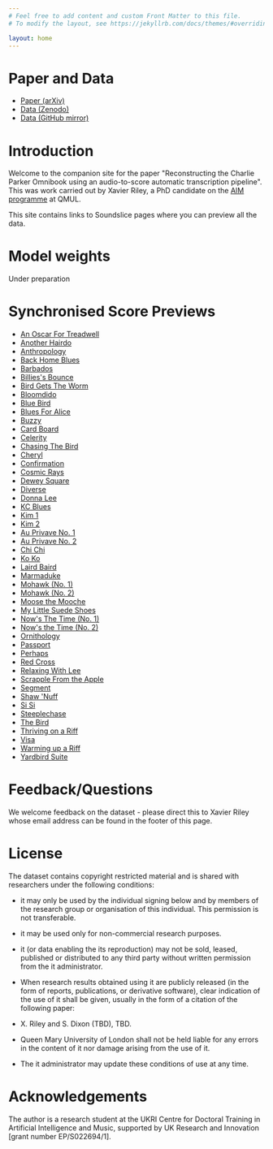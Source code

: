 ```yaml
---
# Feel free to add content and custom Front Matter to this file.
# To modify the layout, see https://jekyllrb.com/docs/themes/#overriding-theme-defaults

layout: home
---
```


Paper and Data
===============

* [Paper (arXiv)]()
* [Data (Zenodo)]()
* [Data (GitHub mirror)]()

<!-- Demo of Audio Alignment
========================

Synthesised MIDI alignment on the *left* channel, original audio on the *right* channel:

<div id="html" markdown="0">
<audio src="https://www.dropbox.com/scl/fi/hay4luf8w9yfx95d7kmg2/FiloBass-Demo-track.mp3?rlkey=6ovduwqcio743k814jt5efdsb&raw=1" controls />
</div> -->

Introduction
============

Welcome to the companion site for the paper "Reconstructing the Charlie Parker Omnibook using an audio-to-score automatic transcription pipeline". This was work carried out by Xavier Riley, a PhD candidate on the [AIM programme](https://aim.qmul.ac.uk/) at QMUL.

This site contains links to Soundslice pages where you can preview all the data.

Model weights
=============

Under preparation

Synchronised Score Previews
===========================

* [An Oscar For Treadwell](https://www.soundslice.com/slices/myn4c)
* [Another Hairdo](https://www.soundslice.com/slices/Rln4c)
* [Anthropology](https://www.soundslice.com/slices/3zn4c)
* [Back Home Blues](https://www.soundslice.com/slices/WS64c)
* [Barbados](https://www.soundslice.com/slices/1p64c)
* [Billies's Bounce](https://www.soundslice.com/slices/Q6Ryc)
* [Bird Gets The Worm](https://www.soundslice.com/slices/Pq3yc)
* [Bloomdido](https://www.soundslice.com/slices/WG3yc)
* [Blue Bird](https://www.soundslice.com/slices/lTXyc)
* [Blues For Alice](https://www.soundslice.com/slices/Qrqyc)
* [Buzzy](https://www.soundslice.com/slices/mTHyc)
* [Card Board](https://www.soundslice.com/slices/wkTyc)
* [Celerity](https://www.soundslice.com/slices/7XTyc)
* [Chasing The Bird](https://www.soundslice.com/slices/nvJyc)
* [Cheryl](https://www.soundslice.com/slices/t66yc)
* [Confirmation](https://www.soundslice.com/slices/yp3wc)
* [Cosmic Rays](https://www.soundslice.com/slices/9THwc)
* [Dewey Square](https://www.soundslice.com/slices/6Cbwc)
* [Diverse](https://www.soundslice.com/slices/73bwc)
* [Donna Lee](https://www.soundslice.com/slices/cXbwc)
* [KC Blues](https://www.soundslice.com/slices/S1swc)
* [Kim 1](https://www.soundslice.com/slices/N8swc)
* [Kim 2](https://www.soundslice.com/slices/S5VYc)
* [Au Privave No. 1](https://www.soundslice.com/slices/rCn4c)
* [Au Privave No. 2](https://www.soundslice.com/slices/Nqn4c)
* [Chi Chi](https://www.soundslice.com/slices/wv3wc)
* [Ko Ko](https://www.soundslice.com/slices/tCfYc)
* [Laird Baird](https://www.soundslice.com/slices/2RfYc)
* [Marmaduke](https://www.soundslice.com/slices/3RfYc)
* [Mohawk (No. 1)](https://www.soundslice.com/slices/7RfYc)
* [Mohawk (No. 2)](https://www.soundslice.com/slices/WRfYc)
* [Moose the Mooche](https://www.soundslice.com/slices/BRfYc)
* [My Little Suede Shoes](https://www.soundslice.com/slices/LRfYc)
* [Now's The Time (No. 1)](https://www.soundslice.com/slices/PRfYc)
* [Now's the Time (No. 2)](https://www.soundslice.com/slices/9RfYc)
* [Ornithology](https://www.soundslice.com/slices/KRfYc)
* [Passport](https://www.soundslice.com/slices/xRfYc)
* [Perhaps](https://www.soundslice.com/slices/QRfYc)
* [Red Cross](https://www.soundslice.com/slices/nRfYc)
* [Relaxing With Lee](https://www.soundslice.com/slices/FRfYc)
* [Scrapple From the Apple](https://www.soundslice.com/slices/tRfYc)
* [Segment](https://www.soundslice.com/slices/gRfYc)
* [Shaw 'Nuff](https://www.soundslice.com/slices/GRfYc)
* [Si Si](https://www.soundslice.com/slices/rRfYc)
* [Steeplechase](https://www.soundslice.com/slices/mRfYc)
* [The Bird](https://www.soundslice.com/slices/vRfYc)
* [Thriving on a Riff](https://www.soundslice.com/slices/SRfYc)
* [Visa](https://www.soundslice.com/slices/N3fYc)
* [Warming up a Riff](https://www.soundslice.com/slices/V3fYc)
* [Yardbird Suite](https://www.soundslice.com/slices/D3fYc)

Feedback/Questions
==================

We welcome feedback on the dataset - please direct this to Xavier Riley whose email address can be found in the footer of this page.

License
=======

The dataset contains copyright restricted material and is shared with researchers under the following conditions:

* it may only be used by the individual signing below and by members of the research group or organisation of this individual. This permission is not transferable.
* it may be used only for non-commercial research purposes.
* it (or data enabling the its reproduction) may not be sold, leased, published or distributed to any third party without written permission from the it administrator.

* When research results obtained using it are publicly released (in the form of reports, publications, or derivative software), clear indication of the use of it shall be given, usually in the form of a citation of the following paper:

* X. Riley and S. Dixon (TBD), TBD.
* Queen Mary University of London shall not be held liable for any errors in the content of it nor damage arising from the use of it.
* The it administrator may update these conditions of use at any time.

Acknowledgements
================

The author is a research student at the UKRI Centre for Doctoral Training in Artificial Intelligence and Music, supported by UK Research and Innovation [grant number EP/S022694/1].